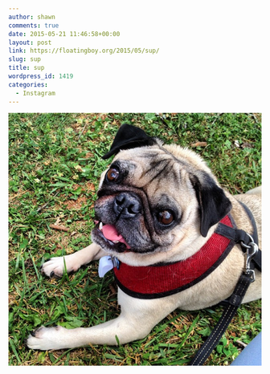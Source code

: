 ```yaml
---
author: shawn
comments: true
date: 2015-05-21 11:46:58+00:00
layout: post
link: https://floatingboy.org/2015/05/sup/
slug: sup
title: sup
wordpress_id: 1419
categories:
  - Instagram
---
```


[![sup](/assets/media/2015/05/11282614_1627121420865300_153560311_n.jpg)](/assets/media/2015/05/11282614_1627121420865300_153560311_n.jpg)
